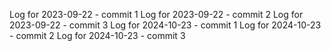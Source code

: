 Log for 2023-09-22 - commit 1
Log for 2023-09-22 - commit 2
Log for 2023-09-22 - commit 3
Log for 2024-10-23 - commit 1
Log for 2024-10-23 - commit 2
Log for 2024-10-23 - commit 3
